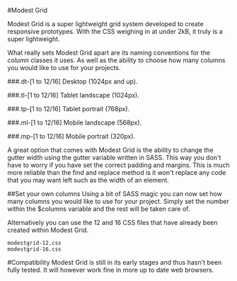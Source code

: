 #Modest Grid

Modest Grid is a super lightweight grid system developed to create responsive prototypes. With the CSS weighing in at under 2kB, it truly is a super lightweight.

What really sets Modest Grid apart are its naming conventions for the column classes it uses. As well as the ability to choose how many columns you would like to use for your projects.

###.dt-[1 to 12/16] Desktop (1024px and up).

###.tl-[1 to 12/16] Tablet landscape (1024px).

###.tp-[1 to 12/16] Tablet portrait (768px).

###.ml-[1 to 12/16] Mobile landscape (568px).

###.mp-[1 to 12/16] Mobile portrait (320px).

A great option that comes with Modest Grid is the ability to change the gutter width using the gutter variable written in SASS. This way you don't have to worry if you have set the correct padding and margins. This is much more reliable than the find and replace method is it won't replace any code that you may want left such as the width of an element.

##Set your own columns
Using a bit of SASS magic you can now set how many columns you would like to use for your project. Simply set the number within the $columns variable and the rest will be taken care of.

Alternatively you can use the 12 and 16 CSS files that have already been created within Modest Grid.

	modestgrid-12.css
	modestgrid-16.css

#Compatibility
Modest Grid is still in its early stages and thus hasn't been fully tested. It will however work fine in more up to date web browsers.